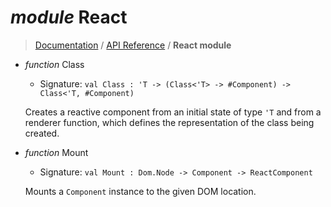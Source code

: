 # *module* React

> [Documentation](?) / [API Reference](API.md) / **React module**

* *function* Class
    * Signature: `val Class : 'T -> (Class<'T> -> #Component) -> Class<'T, #Component)`

    Creates a reactive component from an initial state of type `'T` and from a renderer function, which defines the representation of the class being created.

* *function* Mount
    * Signature: `val Mount : Dom.Node -> Component -> ReactComponent`

    Mounts a `Component` instance to the given DOM location.
